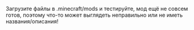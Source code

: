 Загрузите файлы в .minecraft/mods и тестируйте, мод ещё не совсем готов, поэтому что-то может выглядеть неправильно или не иметь названия/описания!
